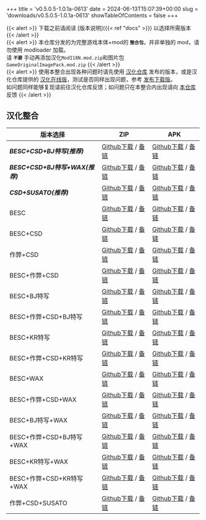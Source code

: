 +++
title = 'v0.5.0.5-1.0.1a-0613'
date = 2024-06-13T15:07:39+00:00
slug = 'downloads/v0.5.0.5-1.0.1a-0613'
showTableOfContents = false
+++

{{< alert >}}
下载之前请阅读 [版本说明]({{< ref "docs" >}}) 以选择所需版本
{{< /alert >}}
<br>
{{< alert >}}
本仓库分发的为完整游戏本体+mod的 **`整合包`**，并非单独的 mod，请勿使用 modloader 加载。
<br>
请 **`不要`** 手动再添加汉化`ModI18N.mod.zip`和图片包`GameOriginalImagePack.mod.zip`
{{< /alert >}}
<br>
{{< alert >}}
使用本整合出现各种问题时请先使用 [汉化仓库](https://github.com/Eltirosto/Degrees-of-Lewdity-Chinese-Localization) 发布的版本，或是汉化仓库提供的 [汉化在线版](https://eltirosto.github.io/Degrees-of-Lewdity-Chinese-Localization/)，测试是否同样出现问题，参考 [发布下载版](https://github.com/Eltirosto/Degrees-of-Lewdity-Chinese-Localization/blob/main/README.md#%E5%8F%91%E5%B8%83%E4%B8%8B%E8%BD%BD%E7%89%88)。
<br>
如问题同样能够复现请前往汉化仓库反馈；如问题只在本整合内出现请向 [本仓库](https://github.com/sakarie9/DoL-Lyra/issues) 反馈
{{< /alert >}}

## 汉化整合

|           版本选择            |                                                                                                                                                                   ZIP                                                                                                                                                                    |                                                                                                                                                                   APK                                                                                                                                                                    |
|-------------------------------|------------------------------------------------------------------------------------------------------------------------------------------------------------------------------------------------------------------------------------------------------------------------------------------------------------------------------------------|------------------------------------------------------------------------------------------------------------------------------------------------------------------------------------------------------------------------------------------------------------------------------------------------------------------------------------------|
|***BESC+CSD+BJ特写(推荐)***    |[Github下载](https://github.com/sakarie9/DoL-Lyra/releases/download/v0.5.0.5-1.0.1a-0613/DoL-0.5.0.5-Lyra-1.0.1a-besc-csd-sideviewbj-0613.zip ) / [备链](https://mirror.ghproxy.com/https://github.com/sakarie9/DoL-Lyra/releases/download/v0.5.0.5-1.0.1a-0613/DoL-0.5.0.5-Lyra-1.0.1a-besc-csd-sideviewbj-0613.zip )                    |[Github下载](https://github.com/sakarie9/DoL-Lyra/releases/download/v0.5.0.5-1.0.1a-0613/DoL-0.5.0.5-Lyra-1.0.1a-besc-csd-sideviewbj-0613.apk ) / [备链](https://mirror.ghproxy.com/https://github.com/sakarie9/DoL-Lyra/releases/download/v0.5.0.5-1.0.1a-0613/DoL-0.5.0.5-Lyra-1.0.1a-besc-csd-sideviewbj-0613.apk )                    |
|***BESC+CSD+BJ特写+WAX(推荐)***|[Github下载](https://github.com/sakarie9/DoL-Lyra/releases/download/v0.5.0.5-1.0.1a-0613/DoL-0.5.0.5-Lyra-1.0.1a-besc-wax-csd-sideviewbj-0613.zip ) / [备链](https://mirror.ghproxy.com/https://github.com/sakarie9/DoL-Lyra/releases/download/v0.5.0.5-1.0.1a-0613/DoL-0.5.0.5-Lyra-1.0.1a-besc-wax-csd-sideviewbj-0613.zip )            |[Github下载](https://github.com/sakarie9/DoL-Lyra/releases/download/v0.5.0.5-1.0.1a-0613/DoL-0.5.0.5-Lyra-1.0.1a-besc-wax-csd-sideviewbj-0613.apk ) / [备链](https://mirror.ghproxy.com/https://github.com/sakarie9/DoL-Lyra/releases/download/v0.5.0.5-1.0.1a-0613/DoL-0.5.0.5-Lyra-1.0.1a-besc-wax-csd-sideviewbj-0613.apk )            |
|***CSD+SUSATO(推荐)***         |[Github下载](https://github.com/sakarie9/DoL-Lyra/releases/download/v0.5.0.5-1.0.1a-0613/DoL-0.5.0.5-Lyra-1.0.1a-susato-csd-0613.zip ) / [备链](https://mirror.ghproxy.com/https://github.com/sakarie9/DoL-Lyra/releases/download/v0.5.0.5-1.0.1a-0613/DoL-0.5.0.5-Lyra-1.0.1a-susato-csd-0613.zip )                                      |[Github下载](https://github.com/sakarie9/DoL-Lyra/releases/download/v0.5.0.5-1.0.1a-0613/DoL-0.5.0.5-Lyra-1.0.1a-susato-csd-0613.apk ) / [备链](https://mirror.ghproxy.com/https://github.com/sakarie9/DoL-Lyra/releases/download/v0.5.0.5-1.0.1a-0613/DoL-0.5.0.5-Lyra-1.0.1a-susato-csd-0613.apk )                                      |
|BESC                           |[Github下载](https://github.com/sakarie9/DoL-Lyra/releases/download/v0.5.0.5-1.0.1a-0613/DoL-0.5.0.5-Lyra-1.0.1a-besc-0613.zip ) / [备链](https://mirror.ghproxy.com/https://github.com/sakarie9/DoL-Lyra/releases/download/v0.5.0.5-1.0.1a-0613/DoL-0.5.0.5-Lyra-1.0.1a-besc-0613.zip )                                                  |[Github下载](https://github.com/sakarie9/DoL-Lyra/releases/download/v0.5.0.5-1.0.1a-0613/DoL-0.5.0.5-Lyra-1.0.1a-besc-0613.apk ) / [备链](https://mirror.ghproxy.com/https://github.com/sakarie9/DoL-Lyra/releases/download/v0.5.0.5-1.0.1a-0613/DoL-0.5.0.5-Lyra-1.0.1a-besc-0613.apk )                                                  |
|BESC+CSD                       |[Github下载](https://github.com/sakarie9/DoL-Lyra/releases/download/v0.5.0.5-1.0.1a-0613/DoL-0.5.0.5-Lyra-1.0.1a-besc-csd-0613.zip ) / [备链](https://mirror.ghproxy.com/https://github.com/sakarie9/DoL-Lyra/releases/download/v0.5.0.5-1.0.1a-0613/DoL-0.5.0.5-Lyra-1.0.1a-besc-csd-0613.zip )                                          |[Github下载](https://github.com/sakarie9/DoL-Lyra/releases/download/v0.5.0.5-1.0.1a-0613/DoL-0.5.0.5-Lyra-1.0.1a-besc-csd-0613.apk ) / [备链](https://mirror.ghproxy.com/https://github.com/sakarie9/DoL-Lyra/releases/download/v0.5.0.5-1.0.1a-0613/DoL-0.5.0.5-Lyra-1.0.1a-besc-csd-0613.apk )                                          |
|作弊+CSD                       |[Github下载](https://github.com/sakarie9/DoL-Lyra/releases/download/v0.5.0.5-1.0.1a-0613/DoL-0.5.0.5-Lyra-1.0.1a-cheat-csd-0613.zip ) / [备链](https://mirror.ghproxy.com/https://github.com/sakarie9/DoL-Lyra/releases/download/v0.5.0.5-1.0.1a-0613/DoL-0.5.0.5-Lyra-1.0.1a-cheat-csd-0613.zip )                                        |[Github下载](https://github.com/sakarie9/DoL-Lyra/releases/download/v0.5.0.5-1.0.1a-0613/DoL-0.5.0.5-Lyra-1.0.1a-cheat-csd-0613.apk ) / [备链](https://mirror.ghproxy.com/https://github.com/sakarie9/DoL-Lyra/releases/download/v0.5.0.5-1.0.1a-0613/DoL-0.5.0.5-Lyra-1.0.1a-cheat-csd-0613.apk )                                        |
|BESC+作弊+CSD                  |[Github下载](https://github.com/sakarie9/DoL-Lyra/releases/download/v0.5.0.5-1.0.1a-0613/DoL-0.5.0.5-Lyra-1.0.1a-besc-cheat-csd-0613.zip ) / [备链](https://mirror.ghproxy.com/https://github.com/sakarie9/DoL-Lyra/releases/download/v0.5.0.5-1.0.1a-0613/DoL-0.5.0.5-Lyra-1.0.1a-besc-cheat-csd-0613.zip )                              |[Github下载](https://github.com/sakarie9/DoL-Lyra/releases/download/v0.5.0.5-1.0.1a-0613/DoL-0.5.0.5-Lyra-1.0.1a-besc-cheat-csd-0613.apk ) / [备链](https://mirror.ghproxy.com/https://github.com/sakarie9/DoL-Lyra/releases/download/v0.5.0.5-1.0.1a-0613/DoL-0.5.0.5-Lyra-1.0.1a-besc-cheat-csd-0613.apk )                              |
|BESC+BJ特写                    |[Github下载](https://github.com/sakarie9/DoL-Lyra/releases/download/v0.5.0.5-1.0.1a-0613/DoL-0.5.0.5-Lyra-1.0.1a-besc-sideviewbj-0613.zip ) / [备链](https://mirror.ghproxy.com/https://github.com/sakarie9/DoL-Lyra/releases/download/v0.5.0.5-1.0.1a-0613/DoL-0.5.0.5-Lyra-1.0.1a-besc-sideviewbj-0613.zip )                            |[Github下载](https://github.com/sakarie9/DoL-Lyra/releases/download/v0.5.0.5-1.0.1a-0613/DoL-0.5.0.5-Lyra-1.0.1a-besc-sideviewbj-0613.apk ) / [备链](https://mirror.ghproxy.com/https://github.com/sakarie9/DoL-Lyra/releases/download/v0.5.0.5-1.0.1a-0613/DoL-0.5.0.5-Lyra-1.0.1a-besc-sideviewbj-0613.apk )                            |
|BESC+作弊+CSD+BJ特写           |[Github下载](https://github.com/sakarie9/DoL-Lyra/releases/download/v0.5.0.5-1.0.1a-0613/DoL-0.5.0.5-Lyra-1.0.1a-besc-cheat-csd-sideviewbj-0613.zip ) / [备链](https://mirror.ghproxy.com/https://github.com/sakarie9/DoL-Lyra/releases/download/v0.5.0.5-1.0.1a-0613/DoL-0.5.0.5-Lyra-1.0.1a-besc-cheat-csd-sideviewbj-0613.zip )        |[Github下载](https://github.com/sakarie9/DoL-Lyra/releases/download/v0.5.0.5-1.0.1a-0613/DoL-0.5.0.5-Lyra-1.0.1a-besc-cheat-csd-sideviewbj-0613.apk ) / [备链](https://mirror.ghproxy.com/https://github.com/sakarie9/DoL-Lyra/releases/download/v0.5.0.5-1.0.1a-0613/DoL-0.5.0.5-Lyra-1.0.1a-besc-cheat-csd-sideviewbj-0613.apk )        |
|BESC+KR特写                    |[Github下载](https://github.com/sakarie9/DoL-Lyra/releases/download/v0.5.0.5-1.0.1a-0613/DoL-0.5.0.5-Lyra-1.0.1a-besc-sideviewkr-0613.zip ) / [备链](https://mirror.ghproxy.com/https://github.com/sakarie9/DoL-Lyra/releases/download/v0.5.0.5-1.0.1a-0613/DoL-0.5.0.5-Lyra-1.0.1a-besc-sideviewkr-0613.zip )                            |[Github下载](https://github.com/sakarie9/DoL-Lyra/releases/download/v0.5.0.5-1.0.1a-0613/DoL-0.5.0.5-Lyra-1.0.1a-besc-sideviewkr-0613.apk ) / [备链](https://mirror.ghproxy.com/https://github.com/sakarie9/DoL-Lyra/releases/download/v0.5.0.5-1.0.1a-0613/DoL-0.5.0.5-Lyra-1.0.1a-besc-sideviewkr-0613.apk )                            |
|BESC+作弊+CSD+KR特写           |[Github下载](https://github.com/sakarie9/DoL-Lyra/releases/download/v0.5.0.5-1.0.1a-0613/DoL-0.5.0.5-Lyra-1.0.1a-besc-cheat-csd-sideviewkr-0613.zip ) / [备链](https://mirror.ghproxy.com/https://github.com/sakarie9/DoL-Lyra/releases/download/v0.5.0.5-1.0.1a-0613/DoL-0.5.0.5-Lyra-1.0.1a-besc-cheat-csd-sideviewkr-0613.zip )        |[Github下载](https://github.com/sakarie9/DoL-Lyra/releases/download/v0.5.0.5-1.0.1a-0613/DoL-0.5.0.5-Lyra-1.0.1a-besc-cheat-csd-sideviewkr-0613.apk ) / [备链](https://mirror.ghproxy.com/https://github.com/sakarie9/DoL-Lyra/releases/download/v0.5.0.5-1.0.1a-0613/DoL-0.5.0.5-Lyra-1.0.1a-besc-cheat-csd-sideviewkr-0613.apk )        |
|BESC+WAX                       |[Github下载](https://github.com/sakarie9/DoL-Lyra/releases/download/v0.5.0.5-1.0.1a-0613/DoL-0.5.0.5-Lyra-1.0.1a-besc-wax-0613.zip ) / [备链](https://mirror.ghproxy.com/https://github.com/sakarie9/DoL-Lyra/releases/download/v0.5.0.5-1.0.1a-0613/DoL-0.5.0.5-Lyra-1.0.1a-besc-wax-0613.zip )                                          |[Github下载](https://github.com/sakarie9/DoL-Lyra/releases/download/v0.5.0.5-1.0.1a-0613/DoL-0.5.0.5-Lyra-1.0.1a-besc-wax-0613.apk ) / [备链](https://mirror.ghproxy.com/https://github.com/sakarie9/DoL-Lyra/releases/download/v0.5.0.5-1.0.1a-0613/DoL-0.5.0.5-Lyra-1.0.1a-besc-wax-0613.apk )                                          |
|BESC+作弊+CSD+WAX              |[Github下载](https://github.com/sakarie9/DoL-Lyra/releases/download/v0.5.0.5-1.0.1a-0613/DoL-0.5.0.5-Lyra-1.0.1a-besc-wax-cheat-csd-0613.zip ) / [备链](https://mirror.ghproxy.com/https://github.com/sakarie9/DoL-Lyra/releases/download/v0.5.0.5-1.0.1a-0613/DoL-0.5.0.5-Lyra-1.0.1a-besc-wax-cheat-csd-0613.zip )                      |[Github下载](https://github.com/sakarie9/DoL-Lyra/releases/download/v0.5.0.5-1.0.1a-0613/DoL-0.5.0.5-Lyra-1.0.1a-besc-wax-cheat-csd-0613.apk ) / [备链](https://mirror.ghproxy.com/https://github.com/sakarie9/DoL-Lyra/releases/download/v0.5.0.5-1.0.1a-0613/DoL-0.5.0.5-Lyra-1.0.1a-besc-wax-cheat-csd-0613.apk )                      |
|BESC+BJ特写+WAX                |[Github下载](https://github.com/sakarie9/DoL-Lyra/releases/download/v0.5.0.5-1.0.1a-0613/DoL-0.5.0.5-Lyra-1.0.1a-besc-wax-sideviewbj-0613.zip ) / [备链](https://mirror.ghproxy.com/https://github.com/sakarie9/DoL-Lyra/releases/download/v0.5.0.5-1.0.1a-0613/DoL-0.5.0.5-Lyra-1.0.1a-besc-wax-sideviewbj-0613.zip )                    |[Github下载](https://github.com/sakarie9/DoL-Lyra/releases/download/v0.5.0.5-1.0.1a-0613/DoL-0.5.0.5-Lyra-1.0.1a-besc-wax-sideviewbj-0613.apk ) / [备链](https://mirror.ghproxy.com/https://github.com/sakarie9/DoL-Lyra/releases/download/v0.5.0.5-1.0.1a-0613/DoL-0.5.0.5-Lyra-1.0.1a-besc-wax-sideviewbj-0613.apk )                    |
|BESC+作弊+CSD+BJ特写+WAX       |[Github下载](https://github.com/sakarie9/DoL-Lyra/releases/download/v0.5.0.5-1.0.1a-0613/DoL-0.5.0.5-Lyra-1.0.1a-besc-wax-cheat-csd-sideviewbj-0613.zip ) / [备链](https://mirror.ghproxy.com/https://github.com/sakarie9/DoL-Lyra/releases/download/v0.5.0.5-1.0.1a-0613/DoL-0.5.0.5-Lyra-1.0.1a-besc-wax-cheat-csd-sideviewbj-0613.zip )|[Github下载](https://github.com/sakarie9/DoL-Lyra/releases/download/v0.5.0.5-1.0.1a-0613/DoL-0.5.0.5-Lyra-1.0.1a-besc-wax-cheat-csd-sideviewbj-0613.apk ) / [备链](https://mirror.ghproxy.com/https://github.com/sakarie9/DoL-Lyra/releases/download/v0.5.0.5-1.0.1a-0613/DoL-0.5.0.5-Lyra-1.0.1a-besc-wax-cheat-csd-sideviewbj-0613.apk )|
|BESC+KR特写+WAX                |[Github下载](https://github.com/sakarie9/DoL-Lyra/releases/download/v0.5.0.5-1.0.1a-0613/DoL-0.5.0.5-Lyra-1.0.1a-besc-wax-sideviewkr-0613.zip ) / [备链](https://mirror.ghproxy.com/https://github.com/sakarie9/DoL-Lyra/releases/download/v0.5.0.5-1.0.1a-0613/DoL-0.5.0.5-Lyra-1.0.1a-besc-wax-sideviewkr-0613.zip )                    |[Github下载](https://github.com/sakarie9/DoL-Lyra/releases/download/v0.5.0.5-1.0.1a-0613/DoL-0.5.0.5-Lyra-1.0.1a-besc-wax-sideviewkr-0613.apk ) / [备链](https://mirror.ghproxy.com/https://github.com/sakarie9/DoL-Lyra/releases/download/v0.5.0.5-1.0.1a-0613/DoL-0.5.0.5-Lyra-1.0.1a-besc-wax-sideviewkr-0613.apk )                    |
|BESC+作弊+CSD+KR特写+WAX       |[Github下载](https://github.com/sakarie9/DoL-Lyra/releases/download/v0.5.0.5-1.0.1a-0613/DoL-0.5.0.5-Lyra-1.0.1a-besc-wax-cheat-csd-sideviewkr-0613.zip ) / [备链](https://mirror.ghproxy.com/https://github.com/sakarie9/DoL-Lyra/releases/download/v0.5.0.5-1.0.1a-0613/DoL-0.5.0.5-Lyra-1.0.1a-besc-wax-cheat-csd-sideviewkr-0613.zip )|[Github下载](https://github.com/sakarie9/DoL-Lyra/releases/download/v0.5.0.5-1.0.1a-0613/DoL-0.5.0.5-Lyra-1.0.1a-besc-wax-cheat-csd-sideviewkr-0613.apk ) / [备链](https://mirror.ghproxy.com/https://github.com/sakarie9/DoL-Lyra/releases/download/v0.5.0.5-1.0.1a-0613/DoL-0.5.0.5-Lyra-1.0.1a-besc-wax-cheat-csd-sideviewkr-0613.apk )|
|作弊+CSD+SUSATO                |[Github下载](https://github.com/sakarie9/DoL-Lyra/releases/download/v0.5.0.5-1.0.1a-0613/DoL-0.5.0.5-Lyra-1.0.1a-susato-cheat-csd-0613.zip ) / [备链](https://mirror.ghproxy.com/https://github.com/sakarie9/DoL-Lyra/releases/download/v0.5.0.5-1.0.1a-0613/DoL-0.5.0.5-Lyra-1.0.1a-susato-cheat-csd-0613.zip )                          |[Github下载](https://github.com/sakarie9/DoL-Lyra/releases/download/v0.5.0.5-1.0.1a-0613/DoL-0.5.0.5-Lyra-1.0.1a-susato-cheat-csd-0613.apk ) / [备链](https://mirror.ghproxy.com/https://github.com/sakarie9/DoL-Lyra/releases/download/v0.5.0.5-1.0.1a-0613/DoL-0.5.0.5-Lyra-1.0.1a-susato-cheat-csd-0613.apk )                          |
